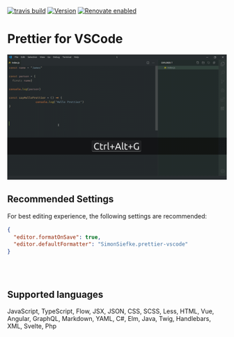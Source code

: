 [![travis build](https://img.shields.io/travis/com/SimonSiefke/prettier-vscode.svg)](https://travis-ci.com/SimonSiefke/prettier-vscode) [![Version](https://vsmarketplacebadge.apphb.com/version/SimonSiefke.prettier-vscode.svg)](https://marketplace.visualstudio.com/items?itemName=SimonSiefke.prettier-vscode) [![Renovate enabled](https://img.shields.io/badge/renovate-enabled-brightgreen.svg)](https://renovatebot.com/)

# Prettier for VSCode

![demo](./demo_images/demo.gif)

## Recommended Settings

For best editing experience, the following settings are recommended:

```json
{
  "editor.formatOnSave": true,
  "editor.defaultFormatter": "SimonSiefke.prettier-vscode"
}
```

<br>
<br>

## Supported languages

JavaScript, TypeScript, Flow, JSX, JSON, CSS, SCSS, Less, HTML, Vue, Angular, GraphQL, Markdown, YAML, C#, Elm, Java, Twig, Handlebars, XML, Svelte, Php

<!--  -->

